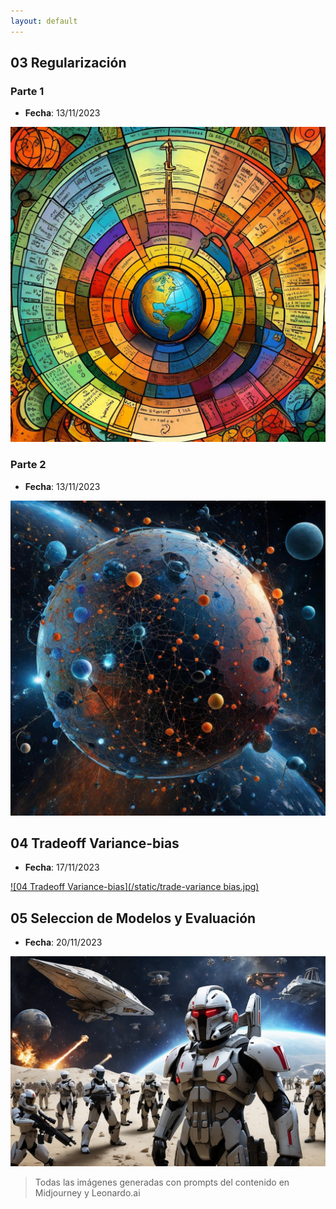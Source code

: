 ```yaml
---
layout: default
---
```


## 03 Regularización

### Parte 1

- **Fecha**: 13/11/2023

[![03 Regularización Parte 1](/static/video1.jpeg)](https://www.youtube.com/watch?v=vN8SiScLuPE "03 Regularización Parte 1")

### Parte 2

- **Fecha**: 13/11/2023

[![03 Regularización Parte 2](/static/video2.jpeg)](https://www.youtube.com/watch?v=edt19muKBLk "03 Regularización Parte 2")

## 04 Tradeoff Variance-bias

- **Fecha**: 17/11/2023

[![04 Tradeoff Variance-bias](/static/trade-variance bias.jpg)](https://youtu.be/unJV64TgKUo "04 Tradeoff Variance-bias")

## 05 Seleccion de Modelos y Evaluación

- **Fecha**: 20/11/2023

[![05 Seleccion de Modelos y Evaluación](/static/model-selection.jpg)](https://youtu.be/26lr5_rtnUY "05 Seleccion de Modelos y Evaluación")

> Todas las imágenes generadas con prompts del contenido en Midjourney y Leonardo.ai

